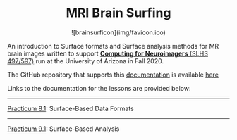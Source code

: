# <div align="center"> MRI Brain Surfing </div>
<div align="center">  ![brainsurficon](img/favicon.ico) </div>

An introduction to Surface formats and Surface analysis methods for MR brain images written to support [**Computing for Neuroimagers** (SLHS 497/597)](https://d2l.arizona.edu/d2l/home/924931) run at the University of Arizona in Fall 2020.

The GitHub repository that supports this [documentation](https://chidiugonna.github.io/BrainSurfing/) is available [here](https://github.com/chidiugonna/BrainSurfing)


Links to the documentation for the lessons are provided below:
*** 

<!-- [Lesson 8](surfdata/introformats.md): Introduction to Surface-based Formats -->

[Practicum 8.1](surfdata/prac81.md): Surface-Based Data Formats

***

<!--[Lesson 9](surfanalysis/introanalysis.md): Working with Surface-based formats -->

[Practicum 9.1](surfanalysis/prac91.md): Surface-Based Analysis
